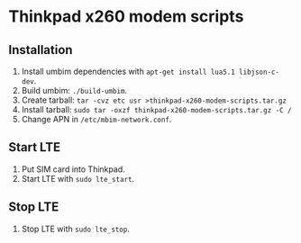 # Thinkpad x260 modem scripts

## Installation

1. Install umbim dependencies with `apt-get install lua5.1 libjson-c-dev`.
2. Build umbim: `./build-umbim`.
3. Create tarball: `tar -cvz etc usr >thinkpad-x260-modem-scripts.tar.gz`
4. Install tarball: `sudo tar -oxzf thinkpad-x260-modem-scripts.tar.gz -C /`
5. Change APN in `/etc/mbim-network.conf`.

## Start LTE

1. Put SIM card into Thinkpad.
2. Start LTE with `sudo lte_start`.

## Stop LTE

1. Stop LTE with `sudo lte_stop`.
